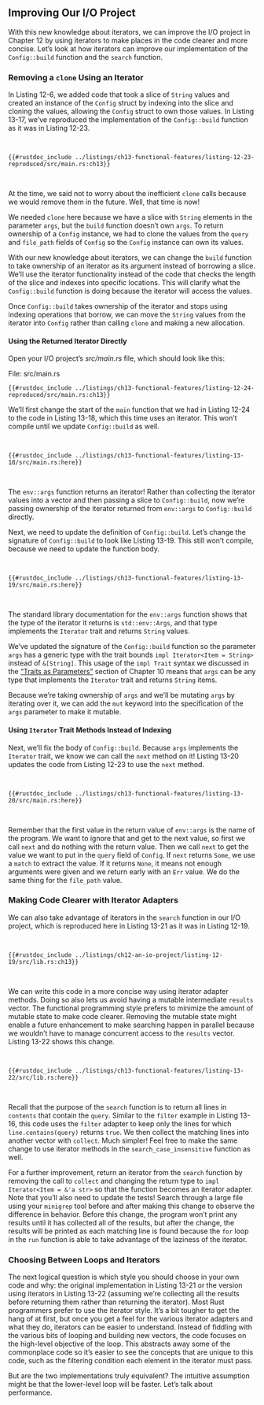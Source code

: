## Improving Our I/O Project

With this new knowledge about iterators, we can improve the I/O project in
Chapter 12 by using iterators to make places in the code clearer and more
concise. Let’s look at how iterators can improve our implementation of the
`Config::build` function and the `search` function.

### Removing a `clone` Using an Iterator

In Listing 12-6, we added code that took a slice of `String` values and created
an instance of the `Config` struct by indexing into the slice and cloning the
values, allowing the `Config` struct to own those values. In Listing 13-17,
we’ve reproduced the implementation of the `Config::build` function as it was
in Listing 12-23.

<Listing number="13-17" file-name="src/main.rs" caption="Reproduction of the `Config::build` function from Listing 12-23">

```rust,ignore
{{#rustdoc_include ../listings/ch13-functional-features/listing-12-23-reproduced/src/main.rs:ch13}}
```

</Listing>

At the time, we said not to worry about the inefficient `clone` calls because
we would remove them in the future. Well, that time is now!

We needed `clone` here because we have a slice with `String` elements in the
parameter `args`, but the `build` function doesn’t own `args`. To return
ownership of a `Config` instance, we had to clone the values from the `query`
and `file_path` fields of `Config` so the `Config` instance can own its values.

With our new knowledge about iterators, we can change the `build` function to
take ownership of an iterator as its argument instead of borrowing a slice.
We’ll use the iterator functionality instead of the code that checks the length
of the slice and indexes into specific locations. This will clarify what the
`Config::build` function is doing because the iterator will access the values.

Once `Config::build` takes ownership of the iterator and stops using indexing
operations that borrow, we can move the `String` values from the iterator into
`Config` rather than calling `clone` and making a new allocation.

#### Using the Returned Iterator Directly

Open your I/O project’s _src/main.rs_ file, which should look like this:

<span class="filename">File: src/main.rs</span>

```rust,ignore
{{#rustdoc_include ../listings/ch13-functional-features/listing-12-24-reproduced/src/main.rs:ch13}}
```

We’ll first change the start of the `main` function that we had in Listing
12-24 to the code in Listing 13-18, which this time uses an iterator. This
won’t compile until we update `Config::build` as well.

<Listing number="13-18" file-name="src/main.rs" caption="Passing the return value of `env::args` to `Config::build`">

```rust,ignore,does_not_compile
{{#rustdoc_include ../listings/ch13-functional-features/listing-13-18/src/main.rs:here}}
```

</Listing>

The `env::args` function returns an iterator! Rather than collecting the
iterator values into a vector and then passing a slice to `Config::build`, now
we’re passing ownership of the iterator returned from `env::args` to
`Config::build` directly.

Next, we need to update the definition of `Config::build`. Let’s change the
signature of `Config::build` to look like Listing 13-19. This still won’t
compile, because we need to update the function body.

<Listing number="13-19" file-name="src/main.rs" caption="Updating the signature of `Config::build` to expect an iterator">

```rust,ignore,does_not_compile
{{#rustdoc_include ../listings/ch13-functional-features/listing-13-19/src/main.rs:here}}
```

</Listing>

The standard library documentation for the `env::args` function shows that the
type of the iterator it returns is `std::env::Args`, and that type implements
the `Iterator` trait and returns `String` values.

We’ve updated the signature of the `Config::build` function so the parameter
`args` has a generic type with the trait bounds `impl Iterator<Item = String>`
instead of `&[String]`. This usage of the `impl Trait` syntax we discussed in
the [“Traits as Parameters”][impl-trait]<!-- ignore --> section of Chapter 10
means that `args` can be any type that implements the `Iterator` trait and
returns `String` items.

Because we’re taking ownership of `args` and we’ll be mutating `args` by
iterating over it, we can add the `mut` keyword into the specification of the
`args` parameter to make it mutable.

#### Using `Iterator` Trait Methods Instead of Indexing

Next, we’ll fix the body of `Config::build`. Because `args` implements the
`Iterator` trait, we know we can call the `next` method on it! Listing 13-20
updates the code from Listing 12-23 to use the `next` method.

<Listing number="13-20" file-name="src/main.rs" caption="Changing the body of `Config::build` to use iterator methods">

```rust,ignore,noplayground
{{#rustdoc_include ../listings/ch13-functional-features/listing-13-20/src/main.rs:here}}
```

</Listing>

Remember that the first value in the return value of `env::args` is the name of
the program. We want to ignore that and get to the next value, so first we call
`next` and do nothing with the return value. Then we call `next` to get the
value we want to put in the `query` field of `Config`. If `next` returns `Some`,
we use a `match` to extract the value. If it returns `None`, it means not enough
arguments were given and we return early with an `Err` value. We do the same
thing for the `file_path` value.

### Making Code Clearer with Iterator Adapters

We can also take advantage of iterators in the `search` function in our I/O
project, which is reproduced here in Listing 13-21 as it was in Listing 12-19.

<Listing number="13-21" file-name="src/lib.rs" caption="The implementation of the `search` function from Listing 12-19">

```rust,ignore
{{#rustdoc_include ../listings/ch12-an-io-project/listing-12-19/src/lib.rs:ch13}}
```

</Listing>

We can write this code in a more concise way using iterator adapter methods.
Doing so also lets us avoid having a mutable intermediate `results` vector. The
functional programming style prefers to minimize the amount of mutable state to
make code clearer. Removing the mutable state might enable a future enhancement
to make searching happen in parallel because we wouldn’t have to manage
concurrent access to the `results` vector. Listing 13-22 shows this change.

<Listing number="13-22" file-name="src/lib.rs" caption="Using iterator adapter methods in the implementation of the `search` function">

```rust,ignore
{{#rustdoc_include ../listings/ch13-functional-features/listing-13-22/src/lib.rs:here}}
```

</Listing>

Recall that the purpose of the `search` function is to return all lines in
`contents` that contain the `query`. Similar to the `filter` example in Listing
13-16, this code uses the `filter` adapter to keep only the lines for which
`line.contains(query)` returns `true`. We then collect the matching lines into
another vector with `collect`. Much simpler! Feel free to make the same change
to use iterator methods in the `search_case_insensitive` function as well.

For a further improvement, return an iterator from the `search` function by
removing the call to `collect` and changing the return type to `impl
Iterator<Item = &'a str>` so that the function becomes an iterator adapter.
Note that you’ll also need to update the tests! Search through a large file
using your `minigrep` tool before and after making this change to observe the
difference in behavior. Before this change, the program won’t print any results
until it has collected all of the results, but after the change, the results
will be printed as each matching line is found because the `for` loop in the
`run` function is able to take advantage of the laziness of the iterator.

<!-- Old heading. Do not remove or links may break. -->

<a id="choosing-between-loops-or-iterators"></a>

### Choosing Between Loops and Iterators

The next logical question is which style you should choose in your own code and
why: the original implementation in Listing 13-21 or the version using
iterators in Listing 13-22 (assuming we’re collecting all the results before
returning them rather than returning the iterator). Most Rust programmers
prefer to use the iterator style. It’s a bit tougher to get the hang of at
first, but once you get a feel for the various iterator adapters and what they
do, iterators can be easier to understand. Instead of fiddling with the various
bits of looping and building new vectors, the code focuses on the high-level
objective of the loop. This abstracts away some of the commonplace code so it’s
easier to see the concepts that are unique to this code, such as the filtering
condition each element in the iterator must pass.

But are the two implementations truly equivalent? The intuitive assumption
might be that the lower-level loop will be faster. Let’s talk about performance.

[impl-trait]: ch10-02-traits.html#traits-as-parameters
